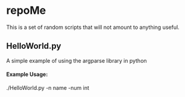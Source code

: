 # repoMe
This is a set of random scripts that will not amount to anything useful.

## HelloWorld.py
A simple example of using the argparse library in python

#### Example Usage: 
./HelloWorld.py -n name -num int 
